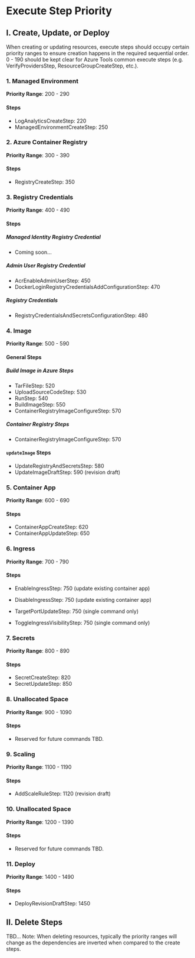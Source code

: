 # Execute Step Priority

## I. Create, Update, or Deploy

When creating or updating resources, execute steps should occupy certain
priority ranges to ensure creation happens in the required sequential order. 0 -
190 should be kept clear for Azure Tools common execute steps (e.g.
VerifyProvidersStep, ResourceGroupCreateStep, etc.).

### 1. Managed Environment

<b>Priority Range</b>: 200 - 290

#### Steps

-   LogAnalyticsCreateStep: 220
-   ManagedEnvironmentCreateStep: 250

### 2. Azure Container Registry

<b>Priority Range</b>: 300 - 390

#### Steps

-   RegistryCreateStep: 350

### 3. Registry Credentials

<b>Priority Range</b>: 400 - 490

#### Steps

##### Managed Identity Registry Credential

-   Coming soon...

##### Admin User Registry Credential

-   AcrEnableAdminUserStep: 450
-   DockerLoginRegistryCredentialsAddConfigurationStep: 470

##### Registry Credentials

-   RegistryCredentialsAndSecretsConfigurationStep: 480

### 4. Image

<b>Priority Range</b>: 500 - 590

#### General Steps

##### Build Image in Azure Steps

-   TarFileStep: 520
-   UploadSourceCodeStep: 530
-   RunStep: 540
-   BuildImageStep: 550
-   ContainerRegistryImageConfigureStep: 570

##### Container Registry Steps

-   ContainerRegistryImageConfigureStep: 570

#### `updateImage` Steps

-   UpdateRegistryAndSecretsStep: 580
-   UpdateImageDraftStep: 590 (revision draft)

### 5. Container App

<b>Priority Range</b>: 600 - 690

#### Steps

-   ContainerAppCreateStep: 620
-   ContainerAppUpdateStep: 650

### 6. Ingress

<b>Priority Range</b>: 700 - 790

#### Steps

-   EnableIngressStep: 750 (update existing container app)
-   DisableIngressStep: 750 (update existing container app)

-   TargetPortUpdateStep: 750 (single command only)
-   ToggleIngressVisibilityStep: 750 (single command only)

### 7. Secrets

<b>Priority Range</b>: 800 - 890

#### Steps

-   SecretCreateStep: 820
-   SecretUpdateStep: 850

### 8. Unallocated Space

<b>Priority Range</b>: 900 - 1090

#### Steps

-   Reserved for future commands TBD.

### 9. Scaling

<b>Priority Range</b>: 1100 - 1190

#### Steps

-   AddScaleRuleStep: 1120 (revision draft)

### 10. Unallocated Space

<b>Priority Range</b>: 1200 - 1390

#### Steps

-   Reserved for future commands TBD.

### 11. Deploy

<b>Priority Range</b>: 1400 - 1490

#### Steps

-   DeployRevisionDraftStep: 1450

## II. Delete Steps

TBD... Note: When deleting resources, typically the priority ranges will change
as the dependencies are inverted when compared to the create steps.
